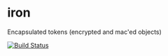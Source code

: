iron
====

Encapsulated tokens (encrypted and mac'ed objects)

[![Build Status](https://secure.travis-ci.org/hueniverse/iron.png)](http://travis-ci.org/hueniverse/iron)

